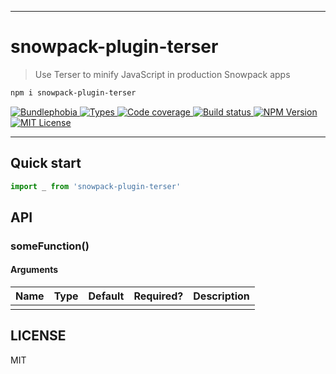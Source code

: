 <hr/>

# snowpack-plugin-terser

> Use Terser to minify JavaScript in production Snowpack apps

```sh
npm i snowpack-plugin-terser
```

<p>
  <a href="https://bundlephobia.com/result?p=snowpack-plugin-terser">
    <img alt="Bundlephobia" src="https://img.shields.io/bundlephobia/minzip/snowpack-plugin-terser?style=for-the-badge&labelColor=24292e">
  </a>
  <a aria-label="Types" href="https://www.npmjs.com/package/snowpack-plugin-terser">
    <img alt="Types" src="https://img.shields.io/npm/types/snowpack-plugin-terser?style=for-the-badge&labelColor=24292e">
  </a>
  <a aria-label="Code coverage report" href="https://codecov.io/gh/jaredLunde/snowpack-plugin-terser">
    <img alt="Code coverage" src="https://img.shields.io/codecov/c/gh/jaredLunde/snowpack-plugin-terser?style=for-the-badge&labelColor=24292e">
  </a>
  <a aria-label="Build status" href="https://travis-ci.com/jaredLunde/snowpack-plugin-terser">
    <img alt="Build status" src="https://img.shields.io/travis/com/jaredLunde/snowpack-plugin-terser?style=for-the-badge&labelColor=24292e">
  </a>
  <a aria-label="NPM version" href="https://www.npmjs.com/package/snowpack-plugin-terser">
    <img alt="NPM Version" src="https://img.shields.io/npm/v/snowpack-plugin-terser?style=for-the-badge&labelColor=24292e">
  </a>
  <a aria-label="License" href="https://jaredlunde.mit-license.org/">
    <img alt="MIT License" src="https://img.shields.io/npm/l/snowpack-plugin-terser?style=for-the-badge&labelColor=24292e">
  </a>
</p>

---

## Quick start

```js
import _ from 'snowpack-plugin-terser'
```

## API

### someFunction()

#### Arguments

| Name | Type | Default | Required? | Description |
| ---- | ---- | ------- | --------- | ----------- |
|      |      |         |           |             |

## LICENSE

MIT
